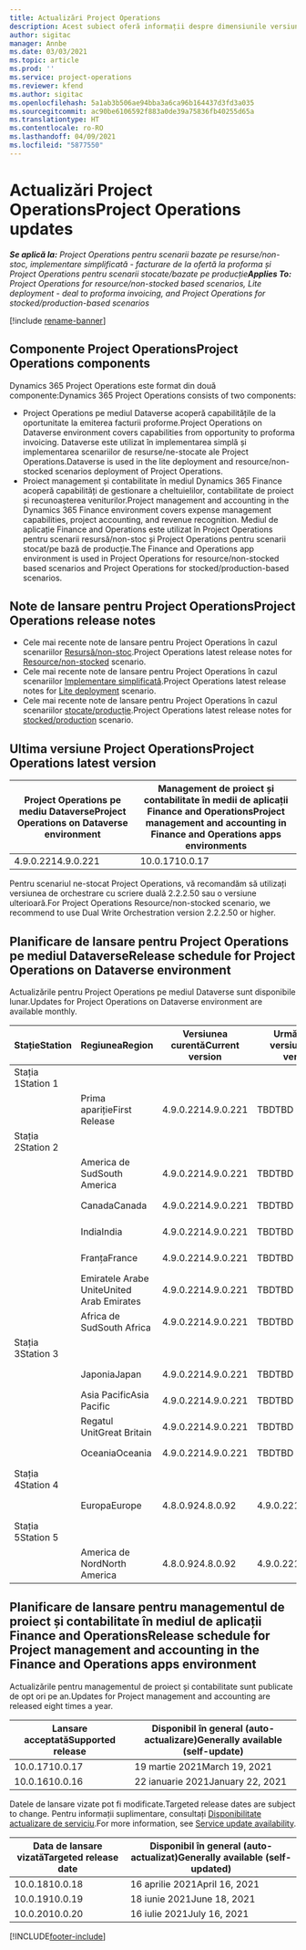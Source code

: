 ```yaml
---
title: Actualizări Project Operations
description: Acest subiect oferă informații despre dimensiunile versiunile lansate de Dynamics 365 Project Operations.
author: sigitac
manager: Annbe
ms.date: 03/03/2021
ms.topic: article
ms.prod: ''
ms.service: project-operations
ms.reviewer: kfend
ms.author: sigitac
ms.openlocfilehash: 5a1ab3b506ae94bba3a6ca96b164437d3fd3a035
ms.sourcegitcommit: ac90be6106592f883a0de39a75836fb40255d65a
ms.translationtype: HT
ms.contentlocale: ro-RO
ms.lasthandoff: 04/09/2021
ms.locfileid: "5877550"
---
```

# <a name="project-operations-updates"></a><span data-ttu-id="84236-103">Actualizări Project Operations</span><span class="sxs-lookup"><span data-stu-id="84236-103">Project Operations updates</span></span>

<span data-ttu-id="84236-104">_**Se aplică la:** Project Operations pentru scenarii bazate pe resurse/non-stoc, implementare simplificată - facturare de la ofertă la proforma și Project Operations pentru scenarii stocate/bazate pe producție_</span><span class="sxs-lookup"><span data-stu-id="84236-104">_**Applies To:** Project Operations for resource/non-stocked based scenarios, Lite deployment - deal to proforma invoicing, and Project Operations for stocked/production-based scenarios_</span></span>

[!include [rename-banner](~/includes/cc-data-platform-banner.md)]

## <a name="project-operations-components"></a><span data-ttu-id="84236-105">Componente Project Operations</span><span class="sxs-lookup"><span data-stu-id="84236-105">Project Operations components</span></span>

<span data-ttu-id="84236-106">Dynamics 365 Project Operations este format din două componente:</span><span class="sxs-lookup"><span data-stu-id="84236-106">Dynamics 365 Project Operations consists of two components:</span></span>

- <span data-ttu-id="84236-107">Project Operations pe mediul Dataverse acoperă capabilitățile de la oportunitate la emiterea facturii proforme.</span><span class="sxs-lookup"><span data-stu-id="84236-107">Project Operations on Dataverse environment covers capabilities from opportunity to proforma invoicing.</span></span> <span data-ttu-id="84236-108">Dataverse este utilizat în implementarea simplă și implementarea scenariilor de resurse/ne-stocate ale Project Operations.</span><span class="sxs-lookup"><span data-stu-id="84236-108">Dataverse is used in the lite deployment and resource/non-stocked scenarios deployment of Project Operations.</span></span>
- <span data-ttu-id="84236-109">Proiect management și contabilitate în mediul Dynamics 365 Finance acoperă capabilități de gestionare a cheltuielilor, contabilitate de proiect și recunoașterea veniturilor.</span><span class="sxs-lookup"><span data-stu-id="84236-109">Project management and accounting in the Dynamics 365 Finance environment covers expense management capabilities, project accounting, and revenue recognition.</span></span> <span data-ttu-id="84236-110">Mediul de aplicație Finance and Operations este utilizat în Project Operations pentru scenarii resursă/non-stoc și Project Operations pentru scenarii stocat/pe bază de producție.</span><span class="sxs-lookup"><span data-stu-id="84236-110">The Finance and Operations app environment is used in Project Operations for resource/non-stocked based scenarios and Project Operations for stocked/production-based scenarios.</span></span>

## <a name="project-operations-release-notes"></a><span data-ttu-id="84236-111">Note de lansare pentru Project Operations</span><span class="sxs-lookup"><span data-stu-id="84236-111">Project Operations release notes</span></span>
- <span data-ttu-id="84236-112">Cele mai recente note de lansare pentru Project Operations în cazul scenariilor [Resursă/non-stoc](whats-new-apr-2021-resource-based.md).</span><span class="sxs-lookup"><span data-stu-id="84236-112">Project Operations latest release notes for [Resource/non-stocked](whats-new-apr-2021-resource-based.md) scenario.</span></span>
- <span data-ttu-id="84236-113">Cele mai recente note de lansare pentru Project Operations în cazul scenariilor [Implementare simplificată](../pro/whats-new/whats-new-apr-2021-lite.md).</span><span class="sxs-lookup"><span data-stu-id="84236-113">Project Operations latest release notes for [Lite deployment](../pro/whats-new/whats-new-apr-2021-lite.md) scenario.</span></span>
- <span data-ttu-id="84236-114">Cele mai recente note de lansare pentru Project Operations în cazul scenariilor [stocate/producție](../prod-pma/whats-new/whats-new-mar-2021-stocked.md).</span><span class="sxs-lookup"><span data-stu-id="84236-114">Project Operations latest release notes for [stocked/production](../prod-pma/whats-new/whats-new-mar-2021-stocked.md) scenario.</span></span>

## <a name="project-operations-latest-version"></a><span data-ttu-id="84236-115">Ultima versiune Project Operations</span><span class="sxs-lookup"><span data-stu-id="84236-115">Project Operations latest version</span></span>

| <span data-ttu-id="84236-116">Project Operations pe mediu Dataverse</span><span class="sxs-lookup"><span data-stu-id="84236-116">Project Operations on Dataverse environment</span></span> | <span data-ttu-id="84236-117">Management de proiect și contabilitate în medii de aplicații Finance and Operations</span><span class="sxs-lookup"><span data-stu-id="84236-117">Project management and accounting in Finance and Operations apps environments</span></span> | 
| --- | --- |
| <span data-ttu-id="84236-118">4.9.0.221</span><span class="sxs-lookup"><span data-stu-id="84236-118">4.9.0.221</span></span> | <span data-ttu-id="84236-119">10.0.17</span><span class="sxs-lookup"><span data-stu-id="84236-119">10.0.17</span></span> |

<span data-ttu-id="84236-120">Pentru scenariul ne-stocat Project Operations, vă recomandăm să utilizați versiunea de orchestrare cu scriere duală 2.2.2.50 sau o versiune ulterioară.</span><span class="sxs-lookup"><span data-stu-id="84236-120">For Project Operations Resource/non-stocked scenario, we recommend to use Dual Write Orchestration version 2.2.2.50 or higher.</span></span>

## <a name="release-schedule-for-project-operations-on-dataverse-environment"></a><span data-ttu-id="84236-121">Planificare de lansare pentru Project Operations pe mediul Dataverse</span><span class="sxs-lookup"><span data-stu-id="84236-121">Release schedule for Project Operations on Dataverse environment</span></span>

<span data-ttu-id="84236-122">Actualizările pentru Project Operations pe mediul Dataverse sunt disponibile lunar.</span><span class="sxs-lookup"><span data-stu-id="84236-122">Updates for Project Operations on Dataverse environment are available monthly.</span></span> 

| <span data-ttu-id="84236-123">Stație</span><span class="sxs-lookup"><span data-stu-id="84236-123">Station</span></span>   | <span data-ttu-id="84236-124">Regiunea</span><span class="sxs-lookup"><span data-stu-id="84236-124">Region</span></span>        | <span data-ttu-id="84236-125">Versiunea curentă</span><span class="sxs-lookup"><span data-stu-id="84236-125">Current version</span></span> | <span data-ttu-id="84236-126">Următoarea versiune</span><span class="sxs-lookup"><span data-stu-id="84236-126">Next version</span></span> | <span data-ttu-id="84236-127">General disponibilă</span><span class="sxs-lookup"><span data-stu-id="84236-127">Generally available</span></span> |
|-----------|---------------|-----------------|--------------|---------------------|
| <span data-ttu-id="84236-128">Stația 1</span><span class="sxs-lookup"><span data-stu-id="84236-128">Station 1</span></span> |   &nbsp;      |    &nbsp;       | &nbsp;       |      &nbsp;         |
|   &nbsp;  | <span data-ttu-id="84236-129">Prima apariție</span><span class="sxs-lookup"><span data-stu-id="84236-129">First Release</span></span> |  <span data-ttu-id="84236-130">4.9.0.221</span><span class="sxs-lookup"><span data-stu-id="84236-130">4.9.0.221</span></span>       | <span data-ttu-id="84236-131">TBD</span><span class="sxs-lookup"><span data-stu-id="84236-131">TBD</span></span>     | <span data-ttu-id="84236-132">23-Apr-21</span><span class="sxs-lookup"><span data-stu-id="84236-132">23-Apr-21</span></span>           |
| <span data-ttu-id="84236-133">Stația 2</span><span class="sxs-lookup"><span data-stu-id="84236-133">Station 2</span></span> |   &nbsp;      |    &nbsp;       | &nbsp;       |      &nbsp;         |
|   &nbsp;  | <span data-ttu-id="84236-134">America de Sud</span><span class="sxs-lookup"><span data-stu-id="84236-134">South America</span></span> |  <span data-ttu-id="84236-135">4.9.0.221</span><span class="sxs-lookup"><span data-stu-id="84236-135">4.9.0.221</span></span>       | <span data-ttu-id="84236-136">TBD</span><span class="sxs-lookup"><span data-stu-id="84236-136">TBD</span></span>     | <span data-ttu-id="84236-137">23-Apr-21</span><span class="sxs-lookup"><span data-stu-id="84236-137">23-Apr-21</span></span>           |
|    &nbsp; | <span data-ttu-id="84236-138">Canada</span><span class="sxs-lookup"><span data-stu-id="84236-138">Canada</span></span>        |  <span data-ttu-id="84236-139">4.9.0.221</span><span class="sxs-lookup"><span data-stu-id="84236-139">4.9.0.221</span></span>       | <span data-ttu-id="84236-140">TBD</span><span class="sxs-lookup"><span data-stu-id="84236-140">TBD</span></span>     | <span data-ttu-id="84236-141">23-Apr-21</span><span class="sxs-lookup"><span data-stu-id="84236-141">23-Apr-21</span></span>           |
|   &nbsp;  | <span data-ttu-id="84236-142">India</span><span class="sxs-lookup"><span data-stu-id="84236-142">India</span></span>         |  <span data-ttu-id="84236-143">4.9.0.221</span><span class="sxs-lookup"><span data-stu-id="84236-143">4.9.0.221</span></span>       | <span data-ttu-id="84236-144">TBD</span><span class="sxs-lookup"><span data-stu-id="84236-144">TBD</span></span>     | <span data-ttu-id="84236-145">23-Apr-21</span><span class="sxs-lookup"><span data-stu-id="84236-145">23-Apr-21</span></span>           |
|   &nbsp;  | <span data-ttu-id="84236-146">Franța</span><span class="sxs-lookup"><span data-stu-id="84236-146">France</span></span>         |  <span data-ttu-id="84236-147">4.9.0.221</span><span class="sxs-lookup"><span data-stu-id="84236-147">4.9.0.221</span></span>       | <span data-ttu-id="84236-148">TBD</span><span class="sxs-lookup"><span data-stu-id="84236-148">TBD</span></span>     | <span data-ttu-id="84236-149">23-Apr-21</span><span class="sxs-lookup"><span data-stu-id="84236-149">23-Apr-21</span></span>           |
|   &nbsp;  | <span data-ttu-id="84236-150">Emiratele Arabe Unite</span><span class="sxs-lookup"><span data-stu-id="84236-150">United Arab Emirates</span></span>         |  <span data-ttu-id="84236-151">4.9.0.221</span><span class="sxs-lookup"><span data-stu-id="84236-151">4.9.0.221</span></span>       | <span data-ttu-id="84236-152">TBD</span><span class="sxs-lookup"><span data-stu-id="84236-152">TBD</span></span>     | <span data-ttu-id="84236-153">23-Apr-21</span><span class="sxs-lookup"><span data-stu-id="84236-153">23-Apr-21</span></span>           |
|   &nbsp;  | <span data-ttu-id="84236-154">Africa de Sud</span><span class="sxs-lookup"><span data-stu-id="84236-154">South Africa</span></span>         |  <span data-ttu-id="84236-155">4.9.0.221</span><span class="sxs-lookup"><span data-stu-id="84236-155">4.9.0.221</span></span>       | <span data-ttu-id="84236-156">TBD</span><span class="sxs-lookup"><span data-stu-id="84236-156">TBD</span></span>     | <span data-ttu-id="84236-157">23-Apr-21</span><span class="sxs-lookup"><span data-stu-id="84236-157">23-Apr-21</span></span>           |
| <span data-ttu-id="84236-158">Stația 3</span><span class="sxs-lookup"><span data-stu-id="84236-158">Station 3</span></span>  |      &nbsp;   |     &nbsp;      |     &nbsp;   |      &nbsp;         |
|   &nbsp;  | <span data-ttu-id="84236-159">Japonia</span><span class="sxs-lookup"><span data-stu-id="84236-159">Japan</span></span>         |  <span data-ttu-id="84236-160">4.9.0.221</span><span class="sxs-lookup"><span data-stu-id="84236-160">4.9.0.221</span></span>       | <span data-ttu-id="84236-161">TBD</span><span class="sxs-lookup"><span data-stu-id="84236-161">TBD</span></span>     | <span data-ttu-id="84236-162">30-Apr-21</span><span class="sxs-lookup"><span data-stu-id="84236-162">30-Apr-21</span></span>           |
|   &nbsp;  | <span data-ttu-id="84236-163">Asia Pacific</span><span class="sxs-lookup"><span data-stu-id="84236-163">Asia Pacific</span></span>  |  <span data-ttu-id="84236-164">4.9.0.221</span><span class="sxs-lookup"><span data-stu-id="84236-164">4.9.0.221</span></span>       | <span data-ttu-id="84236-165">TBD</span><span class="sxs-lookup"><span data-stu-id="84236-165">TBD</span></span>     | <span data-ttu-id="84236-166">30-Apr-21</span><span class="sxs-lookup"><span data-stu-id="84236-166">30-Apr-21</span></span>           |
|   &nbsp;  | <span data-ttu-id="84236-167">Regatul Unit</span><span class="sxs-lookup"><span data-stu-id="84236-167">Great Britain</span></span> |  <span data-ttu-id="84236-168">4.9.0.221</span><span class="sxs-lookup"><span data-stu-id="84236-168">4.9.0.221</span></span>       | <span data-ttu-id="84236-169">TBD</span><span class="sxs-lookup"><span data-stu-id="84236-169">TBD</span></span>     | <span data-ttu-id="84236-170">30-Apr-21</span><span class="sxs-lookup"><span data-stu-id="84236-170">30-Apr-21</span></span>           |
|   &nbsp;  | <span data-ttu-id="84236-171">Oceania</span><span class="sxs-lookup"><span data-stu-id="84236-171">Oceania</span></span>       |  <span data-ttu-id="84236-172">4.9.0.221</span><span class="sxs-lookup"><span data-stu-id="84236-172">4.9.0.221</span></span>       | <span data-ttu-id="84236-173">TBD</span><span class="sxs-lookup"><span data-stu-id="84236-173">TBD</span></span>     | <span data-ttu-id="84236-174">30-Apr-21</span><span class="sxs-lookup"><span data-stu-id="84236-174">30-Apr-21</span></span>           |
| <span data-ttu-id="84236-175">Stația 4</span><span class="sxs-lookup"><span data-stu-id="84236-175">Station 4</span></span> |     &nbsp;    |     &nbsp;      |     &nbsp;   |      &nbsp;         |
|   &nbsp;  | <span data-ttu-id="84236-176">Europa</span><span class="sxs-lookup"><span data-stu-id="84236-176">Europe</span></span>        |  <span data-ttu-id="84236-177">4.8.0.92</span><span class="sxs-lookup"><span data-stu-id="84236-177">4.8.0.92</span></span>       | <span data-ttu-id="84236-178">4.9.0.221</span><span class="sxs-lookup"><span data-stu-id="84236-178">4.9.0.221</span></span>     | <span data-ttu-id="84236-179">16-aprilie-2021</span><span class="sxs-lookup"><span data-stu-id="84236-179">16-Apr-21</span></span>           |
| <span data-ttu-id="84236-180">Stația 5</span><span class="sxs-lookup"><span data-stu-id="84236-180">Station 5</span></span> |     &nbsp;    |     &nbsp;      |     &nbsp;   |      &nbsp;         |
|   &nbsp;  | <span data-ttu-id="84236-181">America de Nord</span><span class="sxs-lookup"><span data-stu-id="84236-181">North America</span></span> |  <span data-ttu-id="84236-182">4.8.0.92</span><span class="sxs-lookup"><span data-stu-id="84236-182">4.8.0.92</span></span>       | <span data-ttu-id="84236-183">4.9.0.221</span><span class="sxs-lookup"><span data-stu-id="84236-183">4.9.0.221</span></span>     | <span data-ttu-id="84236-184">23-Apr-21</span><span class="sxs-lookup"><span data-stu-id="84236-184">23-Apr-21</span></span>           |

## <a name="release-schedule-for-project-management-and-accounting-in-the-finance-and-operations-apps-environment"></a><span data-ttu-id="84236-185">Planificare de lansare pentru managementul de proiect și contabilitate în mediul de aplicații Finance and Operations</span><span class="sxs-lookup"><span data-stu-id="84236-185">Release schedule for Project management and accounting in the Finance and Operations apps environment</span></span>

<span data-ttu-id="84236-186">Actualizările pentru managementul de proiect și contabilitate sunt publicate de opt ori pe an.</span><span class="sxs-lookup"><span data-stu-id="84236-186">Updates for Project management and accounting are released eight times a year.</span></span>

| <span data-ttu-id="84236-187">Lansare acceptată</span><span class="sxs-lookup"><span data-stu-id="84236-187">Supported release</span></span> | <span data-ttu-id="84236-188">Disponibil în general (auto-actualizare)</span><span class="sxs-lookup"><span data-stu-id="84236-188">Generally available (self-update)</span></span> |
| --- | --- |
| <span data-ttu-id="84236-189">10.0.17</span><span class="sxs-lookup"><span data-stu-id="84236-189">10.0.17</span></span> | <span data-ttu-id="84236-190">19 martie 2021</span><span class="sxs-lookup"><span data-stu-id="84236-190">March 19, 2021</span></span> |
| <span data-ttu-id="84236-191">10.0.16</span><span class="sxs-lookup"><span data-stu-id="84236-191">10.0.16</span></span> | <span data-ttu-id="84236-192">22 ianuarie 2021</span><span class="sxs-lookup"><span data-stu-id="84236-192">January 22, 2021</span></span> |


<span data-ttu-id="84236-193">Datele de lansare vizate pot fi modificate.</span><span class="sxs-lookup"><span data-stu-id="84236-193">Targeted release dates are subject to change.</span></span> <span data-ttu-id="84236-194">Pentru informații suplimentare, consultați [Disponibilitate actualizare de serviciu](https://docs.microsoft.com/dynamics365/fin-ops-core/fin-ops/get-started/public-preview-releases?toc=/dynamics365/finance/toc.json).</span><span class="sxs-lookup"><span data-stu-id="84236-194">For more information, see [Service update availability](https://docs.microsoft.com/dynamics365/fin-ops-core/fin-ops/get-started/public-preview-releases?toc=/dynamics365/finance/toc.json).</span></span>

| <span data-ttu-id="84236-195">Data de lansare vizată</span><span class="sxs-lookup"><span data-stu-id="84236-195">Targeted release date</span></span> | <span data-ttu-id="84236-196">Disponibil în general (auto-actualizat)</span><span class="sxs-lookup"><span data-stu-id="84236-196">Generally available (self- updated)</span></span> |
| --- | --- |
| <span data-ttu-id="84236-197">10.0.18</span><span class="sxs-lookup"><span data-stu-id="84236-197">10.0.18</span></span> | <span data-ttu-id="84236-198">16 aprilie 2021</span><span class="sxs-lookup"><span data-stu-id="84236-198">April 16, 2021</span></span> |
| <span data-ttu-id="84236-199">10.0.19</span><span class="sxs-lookup"><span data-stu-id="84236-199">10.0.19</span></span> | <span data-ttu-id="84236-200">18 iunie 2021</span><span class="sxs-lookup"><span data-stu-id="84236-200">June 18, 2021</span></span> |
| <span data-ttu-id="84236-201">10.0.20</span><span class="sxs-lookup"><span data-stu-id="84236-201">10.0.20</span></span> | <span data-ttu-id="84236-202">16 iulie 2021</span><span class="sxs-lookup"><span data-stu-id="84236-202">July 16, 2021</span></span> |


[!INCLUDE[footer-include](../includes/footer-banner.md)]
